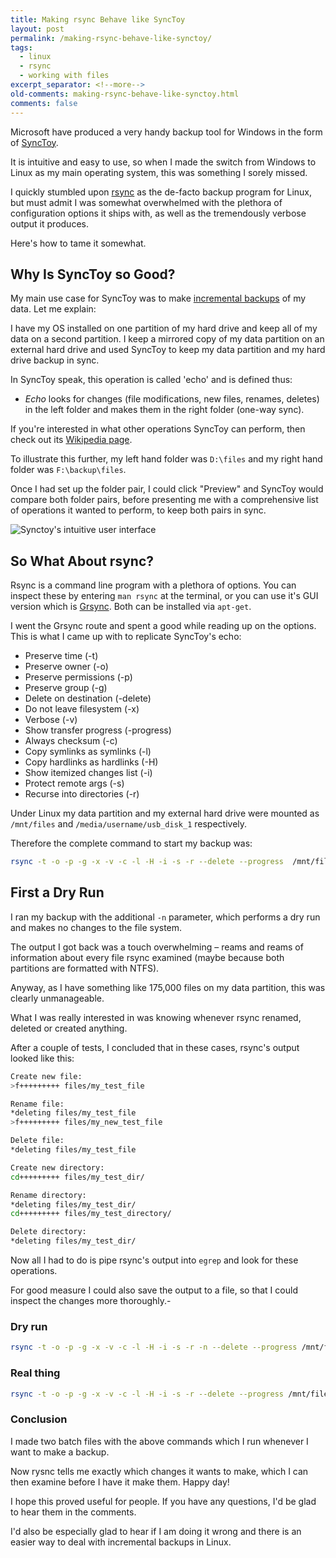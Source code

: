 ```yaml
---
title: Making rsync Behave like SyncToy
layout: post
permalink: /making-rsync-behave-like-synctoy/
tags:
  - linux
  - rsync
  - working with files
excerpt_separator: <!--more-->
old-comments: making-rsync-behave-like-synctoy.html
comments: false
---
```


Microsoft have produced a very handy backup tool for Windows in the form of [SyncToy](http://www.microsoft.com/en-us/download/details.aspx?id=15155 "SyncToy 2.1").

It is intuitive and easy to use, so when I made the switch from Windows to Linux as my main operating system, this was something I sorely missed.

I quickly stumbled upon [rsync](http://rsync.samba.org/ "The rsync web pages") as the de-facto backup program for Linux, but must admit I was somewhat overwhelmed with the plethora of configuration options it ships with, as well as the tremendously verbose output it produces.

Here's how to tame it somewhat.

<!--more-->

## Why Is SyncToy so Good?

My main use case for SyncToy was to make [incremental backups](http://en.wikipedia.org/wiki/Incremental_backup "If you don't know what this is, you should find out") of my data. Let me explain:

I have my OS installed on one partition of my hard drive and keep all of my data on a second partition. I keep a mirrored copy of my data partition on an external hard drive and used SyncToy to keep my data partition and my hard drive backup in sync.

In SyncToy speak, this operation is called 'echo' and is defined thus:

-  _Echo_ looks for changes (file modifications, new files, renames, deletes) in the left folder and makes them in the right folder (one-way sync).

If you're interested in what other operations SyncToy can perform, then check out its [Wikipedia page](http://en.wikipedia.org/wiki/SyncToy "SyncToy on Wikipedia").

To illustrate this further, my left hand folder was `D:\files` and my right hand folder was `F:\backup\files`.

Once I had set up the folder pair, I could click "Preview" and SyncToy would compare both folder pairs, before presenting me with a comprehensive list of operations it wanted to perform, to keep both pairs in sync.

![Synctoy's intuitive user interface](https://res.cloudinary.com/hibbard/image/upload/v1530007196/synctoy.png "Synctoy's intuitive user interface")

## So What About rsync?

Rsync is a command line program with a plethora of options. You can inspect these by entering `man rsync` at the terminal, or you can use it's GUI version which is [Grsync](http://pclosmag.com/html/Issues/200708/page04.html "A tutorial on using Grsync"). Both can be installed via `apt-get`.

I went the Grsync route and spent a good while reading up on the options. This is what I came up with to replicate SyncToy's echo:

-  Preserve time (-t)
-  Preserve owner (-o)
-  Preserve permissions (-p)
-  Preserve group (-g)
-  Delete on destination (-delete)
-  Do not leave filesystem (-x)
-  Verbose (-v)
-  Show transfer progress (-progress)
-  Always checksum (-c)
-  Copy symlinks as symlinks (-l)
-  Copy hardlinks as hardlinks (-H)
-  Show itemized changes list (-i)
-  Protect remote args (-s)
-  Recurse into directories (-r)

Under Linux my data partition and my external hard drive were mounted as `/mnt/files` and `/media/username/usb_disk_1` respectively.

Therefore the complete command to start my backup was:

```sh
rsync -t -o -p -g -x -v -c -l -H -i -s -r --delete --progress  /mnt/files /media/username/usb_disk_1
```

## First a Dry Run

I ran my backup with the additional `-n` parameter, which performs a dry run and makes no changes to the file system.

The output I got back was a touch overwhelming – reams and reams of information about every file rsync examined (maybe because both partitions are formatted with NTFS).

Anyway, as I have something like 175,000 files on my data partition, this was clearly unmanageable.

What I was really interested in was knowing whenever rsync renamed, deleted or created anything.

After a couple of tests, I concluded that in these cases, rsync's output looked like this:

```sh
Create new file:
>f+++++++++ files/my_test_file

Rename file:
*deleting files/my_test_file
>f+++++++++ files/my_new_test_file

Delete file:
*deleting files/my_test_file

Create new directory:
cd+++++++++ files/my_test_dir/

Rename directory:
*deleting files/my_test_dir/
cd+++++++++ files/my_test_directory/

Delete directory:
*deleting files/my_test_dir/
```

Now all I had to do is pipe rsync's output into `egrep` and look for these operations.

For good measure I could also save the output to a file, so that I could inspect the changes more thoroughly.-

### Dry run

```sh
rsync -t -o -p -g -x -v -c -l -H -i -s -r -n --delete --progress /mnt/files /media/username/usb_disk_1 | egrep "\*|>|cd\+" > dryrun
```

### Real thing

```sh
rsync -t -o -p -g -x -v -c -l -H -i -s -r --delete --progress /mnt/files /media/username/usb_disk_1 | egrep "\*|>|cd\+" > real_thing
```

### Conclusion

I made two batch files with the above commands which I run whenever I want to make a backup.

Now rysnc tells me exactly which changes it wants to make, which I can then examine before I have it make them. Happy day!

I hope this proved useful for people. If you have any questions, I'd be glad to hear them in the comments.

I'd also be especially glad to hear if I am doing it wrong and there is an easier way to deal with incremental backups in Linux.
